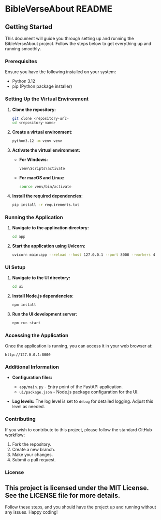 # BibleVerseAbout README

## Getting Started

This document will guide you through setting up and running the BibleVerseAbout project. Follow the steps below to get everything up and running smoothly.

### Prerequisites

Ensure you have the following installed on your system:
- Python 3.12
- pip (Python package installer)

### Setting Up the Virtual Environment

1. **Clone the repository:**

    ```bash
    git clone <repository-url>
    cd <repository-name>
    ```

2. **Create a virtual environment:**

    ```bash
    python3.12 -m venv venv
    ```

3. **Activate the virtual environment:**

    - **For Windows:**

        ```bash
        venv\Scripts\activate
        ```

    - **For macOS and Linux:**

        ```bash
        source venv/bin/activate
        ```

4. **Install the required dependencies:**

    ```bash
    pip install -r requirements.txt
    ```

### Running the Application

1. **Navigate to the application directory:**

    ```bash
    cd app
    ```

2. **Start the application using Uvicorn:**

    ```bash
    uvicorn main:app --reload --host 127.0.0.1 --port 8000 --workers 4 --log-level debug
    ```

### UI Setup

1. **Navigate to the UI directory:**

    ```bash
    cd ui
    ```

2. **Install Node.js dependencies:**

    ```bash
    npm install
    ```

3. **Run the UI development server:**

    ```bash
    npm run start
    ```

### Accessing the Application

Once the application is running, you can access it in your web browser at:

```
http://127.0.0.1:8000
```

### Additional Information

- **Configuration files:**
  - `app/main.py` - Entry point of the FastAPI application.
  - `ui/package.json` - Node.js package configuration for the UI.

- **Log levels:**
  The log level is set to `debug` for detailed logging. Adjust this level as needed.

### Contributing

If you wish to contribute to this project, please follow the standard GitHub workflow:
1. Fork the repository.
2. Create a new branch.
3. Make your changes.
4. Submit a pull request.

### License

This project is licensed under the MIT License. See the LICENSE file for more details.
---

Follow these steps, and you should have the project up and running without any issues. Happy coding!
